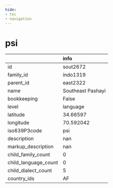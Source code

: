 ```yaml
---
hide:
- toc
- navigation
---
```

# psi
|                      | info              |
|:---------------------|:------------------|
| id                   | sout2672          |
| family_id            | indo1319          |
| parent_id            | east2322          |
| name                 | Southeast Pashayi |
| bookkeeping          | False             |
| level                | language          |
| latitude             | 34.66597          |
| longitude            | 70.592042         |
| iso639P3code         | psi               |
| description          | nan               |
| markup_description   | nan               |
| child_family_count   | 0                 |
| child_language_count | 0                 |
| child_dialect_count  | 5                 |
| country_ids          | AF                |